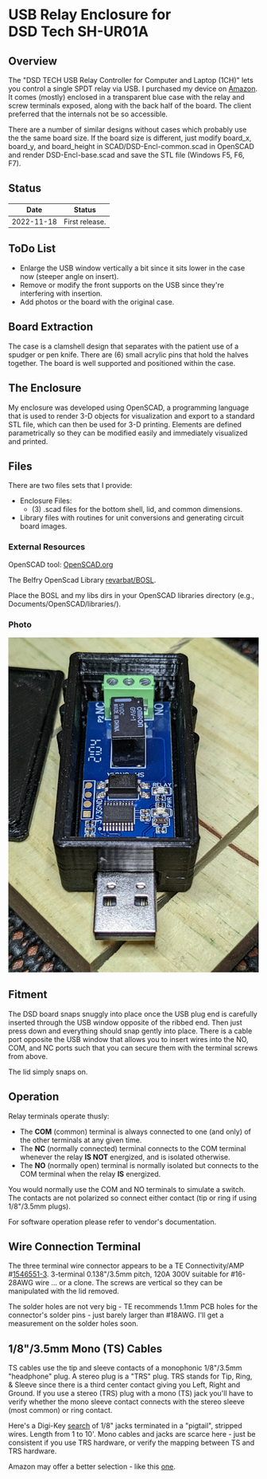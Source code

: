 # USB Relay Enclosure for<br>DSD Tech SH-UR01A

## Overview

The "DSD TECH  USB Relay Controller for Computer and Laptop (1CH)" lets you control a single SPDT relay via USB. I purchased my device on [Amazon](https://smile.amazon.com/dp/B09PYML6Q7). It comes (mostly) enclosed in a transparent blue case with the relay and screw terminals exposed, along with the back half of the board. The client preferred that the internals not be so accessible.

There are a number of similar designs without cases which probably use the the same board size. If the board size is different, just modify board_x, board_y, and board_height in SCAD/DSD-Encl-common.scad in OpenSCAD and render DSD-Encl-base.scad and save the STL file (Windows F5, F6, F7).

## Status

|    Date    | Status         |
| :--------: | -------------- |
| 2022-11-18 | First release. |

## ToDo List

* Enlarge the USB window vertically a bit since it sits lower in the case now (steeper angle on insert).
* Remove or modify the front supports on the USB since they're interfering with insertion.
* Add photos or the board with the original case.

## Board Extraction

The case is a clamshell design that separates with the patient use of a spudger or pen knife. There are (6) small acrylic pins that hold the halves together. The board is well supported and positioned within the case.

## The Enclosure

My enclosure was developed using OpenSCAD, a programming language that is used to render 3-D objects for visualization and export to a standard STL file, which can then be used for 3-D printing. Elements are defined parametrically so they can be modified easily and immediately visualized and printed.

## Files

There are two files sets that I provide:

* Enclosure Files:
  * (3) .scad files for the bottom shell, lid, and common dimensions.
* Library files with routines for unit conversions and generating circuit board images.

### External Resources

OpenSCAD tool: [OpenSCAD.org](https://openscad.org/)

The Belfry OpenScad Library [revarbat/BOSL](revarbat/BOSL).

Place the BOSL and my libs dirs in your OpenSCAD libraries directory (e.g., Documents/OpenSCAD/libraries/).

### Photo

![DSD Item](assets/USB_end.jpg)

## Fitment

The DSD board snaps snuggly into place once the USB plug end is carefully inserted through the USB window opposite of the ribbed end. Then just press down and everything should snap gently into place. There is a cable port opposite the USB window that allows you to insert wires into the NO, COM, and NC ports such that you can secure them with the terminal screws from above.

The lid simply snaps on.

## Operation

Relay terminals operate thusly:

* The **COM** (common) terminal is always connected to one (and only) of the other terminals at any given time.
* The **NC** (normally connected) terminal connects to the COM terminal whenever the relay **IS NOT** energized, and is isolated otherwise.
* The **NO** (normally open) terminal is normally isolated but connects to the COM terminal when the relay **IS** energized.

You would normally use the COM and NO terminals to simulate a switch. The contacts are not polarized so connect either contact (tip or ring if using 1/8"/3.5mm plugs).

For software operation please refer to vendor's documentation.

## Wire Connection Terminal

The three terminal wire connector appears to be a TE Connectivity/AMP #[1546551-3](https://www.digikey.com/short/0d5nwh74). 3-terminal 0.138"/3.5mm pitch, 120A 300V suitable for #16-28AWG wire ... or a clone. The screws are vertical so they can be manipulated with the lid removed.

The solder holes are not very big - TE recommends 1.1mm PCB holes for the connector's solder pins - just barely larger than #18AWG. I'll get a measurement on the solder holes soon.

## 1/8"/3.5mm Mono (TS) Cables

TS cables use the tip and sleeve contacts of a monophonic 1/8"/3.5mm "headphone" plug. A stereo plug is a "TRS" plug. TRS stands for Tip, Ring, & Sleeve since there is a third center contact giving you Left, Right and Ground. If you use a stereo (TRS) plug with a mono (TS) jack you'll have to verify whether the mono sleeve contact connects with the stereo sleeve (most common) or ring contact.

Here's a Digi-Key [search]() of 1/8" jacks terminated in a "pigtail", stripped wires. Length from 1 to 10'. Mono cables and jacks are scarce here - just be consistent if you use TRS hardware, or verify the mapping between TS and TRS hardware.

Amazon may offer a better selection - like this [one](https://smile.amazon.com/Fancasee-Replacement-Female-Connector-Repair/dp/B07Y8KR21P).

